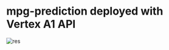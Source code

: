 # mpg-prediction deployed with Vertex A1 API

![res](https://user-images.githubusercontent.com/77448406/154942176-25ef7816-3357-49e9-88cb-e15e4594845d.png)
